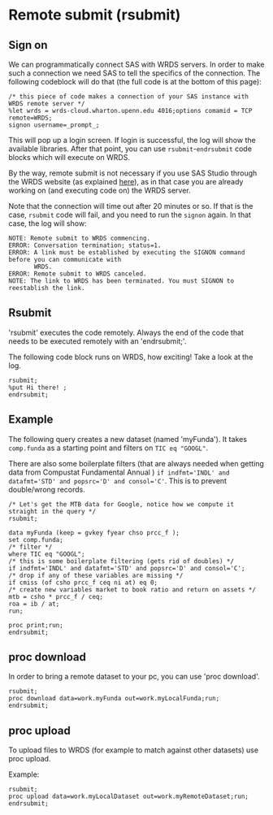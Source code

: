 # Remote submit (rsubmit)


## Sign on

We can programmatically connect SAS with WRDS servers. In order to make such a connection we need SAS to tell the specifics of the connection. The following codeblock will do that (the full code is at the bottom of this page):

```SAS
/* this piece of code makes a connection of your SAS instance with WRDS remote server */
%let wrds = wrds-cloud.wharton.upenn.edu 4016;options comamid = TCP remote=WRDS;
signon username=_prompt_;
```

This will pop up a login screen. If login is successful, the log will show the available libraries. After that point, you can use `rsubmit`-`endrsubmit` code blocks which will execute on WRDS.

By the way, remote submit is not necessary if you use SAS Studio through the WRDS website (as explained [here](2_using_wrds_website)), as in that case you are already working on (and executing code on) the WRDS server. 

Note that the connection will time out after 20 minutes or so. If that is the case, `rsubmit` code will fail, and you need to run the `signon` again. In that case, the log will show:

```
NOTE: Remote submit to WRDS commencing.
ERROR: Conversation termination; status=1.
ERROR: A link must be established by executing the SIGNON command before you can communicate with
       WRDS.
ERROR: Remote submit to WRDS canceled.
NOTE: The link to WRDS has been terminated. You must SIGNON to reestablish the link.
```

## Rsubmit

'rsubmit' executes the code remotely. Always the end of the code that needs to be executed remotely with an 'endrsubmit;'.

The following code block runs on WRDS, how exciting! Take a look at the log.

```SAS
rsubmit;
%put Hi there! ;
endrsubmit;
```
## Example

The following query creates a new dataset (named 'myFunda'). It takes `comp.funda` as a starting point and filters on `TIC eq "GOOGL"`. 

There are also some boilerplate filters (that are always needed when getting data from Compustat Fundamental Annual ) `if indfmt='INDL' and datafmt='STD' and popsrc='D' and consol='C'`. This is to prevent double/wrong records.

```SAS
/* Let's get the MTB data for Google, notice how we compute it straight in the query */
rsubmit;

data myFunda (keep = gvkey fyear chso prcc_f );
set comp.funda;
/* filter */
where TIC eq "GOOGL";
/* this is some boilerplate filtering (gets rid of doubles) */
if indfmt='INDL' and datafmt='STD' and popsrc='D' and consol='C';
/* drop if any of these variables are missing */
if cmiss (of csho prcc_f ceq ni at) eq 0;
/* create new variables market to book ratio and return on assets */
mtb = csho * prcc_f / ceq;
roa = ib / at;
run;

proc print;run;
endrsubmit;
```

## proc download

In order to bring a remote dataset to your pc, you can use 'proc download'. 

```SAS
rsubmit;
proc download data=work.myFunda out=work.myLocalFunda;run;
endrsubmit;
```

## proc upload

To upload files to WRDS (for example to match against other datasets) use proc upload. 

Example:

```SAS
rsubmit;
proc upload data=work.myLocalDataset out=work.myRemoteDataset;run;
endrsubmit;
```


